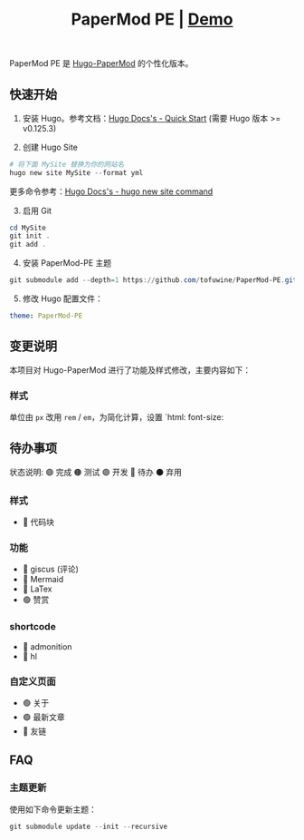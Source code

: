 <h1 align=center>PaperMod PE | <a href="https://tofuwine.github.io/" rel="nofollow">Demo</a></h1>

<br>

PaperMod PE 是 [Hugo-PaperMod](https://github.com/adityatelange/hugo-PaperMod) 的个性化版本。

## 快速开始

1. 安装 Hugo。参考文档：[Hugo Docs's - Quick Start](https://gohugo.io/getting-started/quick-start/)
   (需要 Hugo 版本 >= v0.125.3)

2. 创建 Hugo Site

```powershell
# 将下面 MySite 替换为你的网站名
hugo new site MySite --format yml
```

更多命令参考：[Hugo Docs's - hugo new site command](https://gohugo.io/commands/hugo_new_site/#synopsis)

3. 启用 Git

```powershell
cd MySite
git init .
git add .
```

4. 安装 PaperMod-PE 主题

```powershell
git submodule add --depth=1 https://github.com/tofuwine/PaperMod-PE.git themes/PaperMod-PE
```

5. 修改 Hugo 配置文件：

```yaml
theme: PaperMod-PE
```

## 变更说明

本项目对 Hugo-PaperMod 进行了功能及样式修改，主要内容如下：

### 样式

单位由 `px` 改用 `rem` / `em`，为简化计算，设置 `html: font-size: 


## 待办事项

状态说明:
🟢 完成
🟠 测试
🟣 开发
🔵 待办
⚫ 弃用

### 样式

- 🔵 代码块

### 功能

- 🔵 giscus (评论)
- 🔵 Mermaid
- 🔵 LaTex
- 🟢 赞赏

### shortcode

- 🔵 admonition
- 🔵 hl

### 自定义页面

- 🟢 关于
- 🟢 最新文章
- 🔵 友链

## FAQ

### 主题更新

使用如下命令更新主题：

```powershell
git submodule update --init --recursive
```


